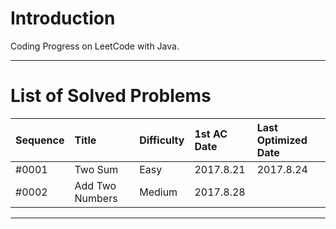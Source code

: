 # Introduction
Coding Progress on LeetCode with Java.

--- 

# List of Solved Problems

| Sequence | Title | Difficulty | 1st AC Date | Last Optimized Date |
|:---------|:------|:-----------|:------------|:--------------------|
| #0001 | Two Sum | Easy | 2017.8.21 | 2017.8.24 |
| #0002 | Add Two Numbers | Medium | 2017.8.28 |  |


--- 
